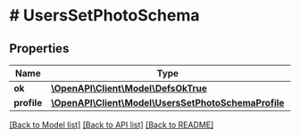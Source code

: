# # UsersSetPhotoSchema

## Properties

Name | Type | Description | Notes
------------ | ------------- | ------------- | -------------
**ok** | [**\OpenAPI\Client\Model\DefsOkTrue**](DefsOkTrue.md) |  |
**profile** | [**\OpenAPI\Client\Model\UsersSetPhotoSchemaProfile**](UsersSetPhotoSchemaProfile.md) |  |

[[Back to Model list]](../../README.md#models) [[Back to API list]](../../README.md#endpoints) [[Back to README]](../../README.md)
